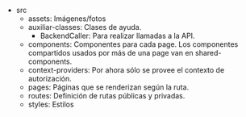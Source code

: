 - src
    - assets: Imágenes/fotos
    - auxiliar-classes: Clases de ayuda.
        - BackendCaller: Para realizar llamadas a la API.
    - components: Componentes para cada page. Los componentes compartidos usados por más de una page van en shared-components.
    - context-providers: Por ahora sólo se provee el contexto de autorización.
    - pages: Páginas que se renderizan según la ruta.
    - routes: Definición de rutas públicas y privadas.
    - styles: Estilos